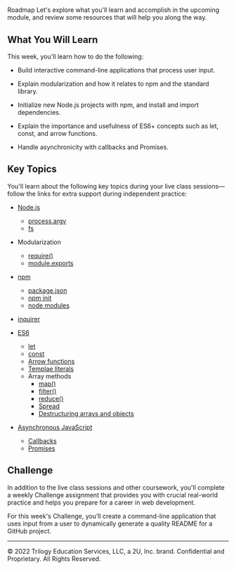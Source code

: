 # 
Roadmap
Let's explore what you'll learn and accomplish in the upcoming module, and review some resources that will help you along the way.

## What You Will Learn
This week, you'll learn how to do the following:

* Build interactive command-line applications that process user input.

* Explain modularization and how it relates to npm and the standard library.

* Initialize new Node.js projects with npm, and install and import dependencies.

* Explain the importance and usefulness of ES6+ concepts such as let, const, and arrow functions.

* Handle asynchronicity with callbacks and Promises.

## Key Topics
You'll learn about the following key topics during your live class sessions—follow the links for extra support during independent practice:

* [Node.js](https://en.wikipedia.org/wiki/Node.js)
  * [process.argv](https://nodejs.org/docs/latest/api/process.html#process_process_argv)
  * [fs](https://node.readthedocs.io/en/latest/api/fs/)
  
* Modularization
  * [require()](https://nodejs.org/api/modules.html#modules_require_id)
  * [module.exports](https://nodejs.org/api/modules.html#modules_module_exports)
* [npm](https://docs.npmjs.com/about-npm/)
  * [package.json](https://docs.npmjs.com/creating-a-package-json-file)
  * [npm init](https://docs.npmjs.com/cli/init)
  * [node modules](https://nodejs.org/api/modules.html#modules_loading_from_node_modules_folders)

* [inquirer](https://www.npmjs.com/package/inquirer/v/8.2.4)

* [ES6](https://en.wikipedia.org/wiki/ECMAScript#6th_Edition_%E2%80%93_ECMAScript_2015)
  * [let](https://developer.mozilla.org/en-US/docs/Web/JavaScript/Reference/Statements/let)
  * [const](https://developer.mozilla.org/en-US/docs/Web/JavaScript/Reference/Statements/const)
  * [Arrow functions](https://developer.mozilla.org/en-US/docs/Web/JavaScript/Reference/Functions/Arrow_functions)
  * [Templae literals](https://developer.mozilla.org/en-US/docs/Web/JavaScript/Reference/Template_literals)
  * Array methods
    * [map()](https://developer.mozilla.org/en-US/docs/Web/JavaScript/Reference/Global_Objects/Array/map)
    * [filter()](https://developer.mozilla.org/en-US/docs/Web/JavaScript/Reference/Global_Objects/Array/filter)
    * [reduce()](https://developer.mozilla.org/en-US/docs/Web/JavaScript/Reference/Global_Objects/Array/reduce)
    * [Spread](https://developer.mozilla.org/en-US/docs/Web/JavaScript/Reference/Operators/Spread_syntax)
    * [Destructuring arrays and objects](https://developer.mozilla.org/en-US/docs/Web/JavaScript/Reference/Operators/Destructuring_assignment)
  
* [Asynchronous JavaScript](https://developer.mozilla.org/en-US/docs/Learn/JavaScript/Asynchronous)
  * [Callbacks](https://developer.mozilla.org/en-US/docs/Glossary/Callback_function)
  * [Promises](https://developer.mozilla.org/en-US/docs/Web/JavaScript/Reference/Global_Objects/Promise)

## Challenge
In addition to the live class sessions and other coursework, you'll complete a weekly Challenge assignment that provides you with crucial real-world practice and helps you prepare for a career in web development.

For this week's Challenge, you’ll create a command-line application that uses input from a user to dynamically generate a quality README for a GitHub project.

---
© 2022 Trilogy Education Services, LLC, a 2U, Inc. brand. Confidential and Proprietary. All Rights Reserved.
